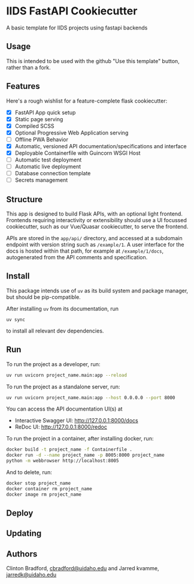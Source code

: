 # IIDS FastAPI Cookiecutter

A basic template for IIDS projects using fastapi backends

## Usage

This is intended to be used with the github "Use this template" button, rather than a fork.

## Features

Here's a rough wishlist for a feature-complete flask cookiecutter:

- [x] FastAPI App quick setup
- [x] Static page serving
- [x] Compiled SCSS
- [x] Optional Progressive Web Application serving
- [ ] Offline PWA Behavior
- [x] Automatic, versioned API documentation/specifications and interface
- [x] Deployable Containerfile with Guincorn WSGI Host
- [ ] Automatic test deployment
- [ ] Automatic live deployment
- [ ] Database connection template
- [ ] Secrets management

## Structure

This app is designed to build Flask APIs, with an optional light frontend. Frontends requiring interactivity or extensibility should use a UI focussed cookiecutter, such as our Vue/Quasar cookiecutter, to serve the frontend.

APIs are stored in the `app/api/` directory, and accessed at a subdomain endpoint with version string such as `/example/1`. A user interface for the docs is hosted within that path, for example at `/example/1/docs`, autogenerated from the API comments and specification.

## Install

This package intends use of `uv` as its build system and package manager, but should be pip-compatible.

After installing `uv` from its documentation, run

```
uv sync
```

to install all relevant dev dependencies.

## Run

To run the project as a developer, run:

```bash
uv run uvicorn project_name.main:app --reload
```

To run the project as a standalone server, run:

```bash
uv run uvicorn project_name.main:app --host 0.0.0.0 --port 8000
```

You can access the API documentation UI(s) at

- Interactive Swagger UI: http://127.0.0.1:8000/docs
- ReDoc UI: http://127.0.0.1:8000/redoc

To run the project in a container, after installing docker, run:

```bash
docker build -t project_name -f Containerfile .
docker run -d --name project_name -p 8005:8000 project_name
python -m webbrowser http://localhost:8005
```

And to delete, run:

```bash
docker stop project_name
docker container rm project_name
docker image rm project_name
```

## Deploy

## Updating

## Authors

Clinton Bradford, cbradford@uidaho.edu and Jarred kvamme, jarredk@uidaho.edu
